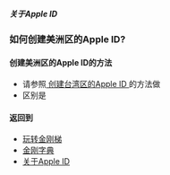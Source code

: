 ##### 关于Apple ID
### 如何创建美洲区的Apple ID?
#### 创建美洲区的Apple ID的方法
- 请参照[ 创建台湾区的Apple ID ]()的方法做
- 区别是 
#### 返回到
- [玩转金刚梯](https://github.com/a2zitpro/web/blob/master/LadderFree/A.md)
- [金刚字典](https://github.com/a2zitpro/web/blob/master/LadderFree/kkDictionary/KKDictionary.md)
- [关于Apple ID](https://github.com/a2zitpro/web/blob/master/LadderFree/kkDictionary/kkAppLadder/iOS/AppleIDList.md)


